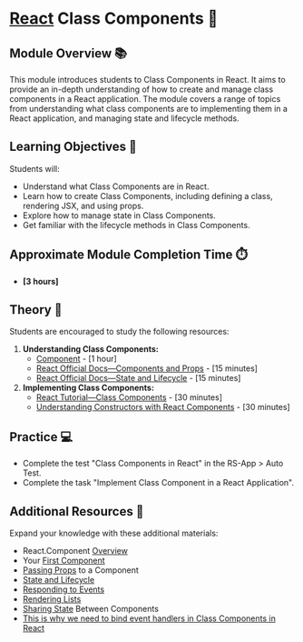 # [React](https://github.com/rolling-scopes-school/tasks/tree/master/react) Class Components 🌟

## Module Overview 📚

This module introduces students to Class Components in React. It aims to provide an in-depth understanding of how to
create and manage class components in a React application. The module covers a range of topics from understanding what
class components are to implementing them in a React application, and managing state and lifecycle methods.

## Learning Objectives 🎯

Students will:

- Understand what Class Components are in React.
- Learn how to create Class Components, including defining a class, rendering JSX, and using props.
- Explore how to manage state in Class Components.
- Get familiar with the lifecycle methods in Class Components.

## Approximate Module Completion Time ⏱️

- **[3 hours]**

## Theory 📖

Students are encouraged to study the following resources:

1. **Understanding Class Components:**
    - [Component](https://react.dev/reference/react/Component) - [1 hour]
    - [React Official Docs—Components and Props](https://legacy.reactjs.org/docs/components-and-props.html) - [15 minutes]
    - [React Official Docs—State and Lifecycle](https://legacy.reactjs.org/docs/state-and-lifecycle.html) - [15 minutes]
2. **Implementing Class Components:**
    - [React Tutorial—Class Components](https://www.tutorialspoint.com/reactjs/reactjs_components.htm) - [30 minutes]
    - [Understanding Constructors with React Components](https://www.digitalocean.com/community/tutorials/react-constructors-with-react-components) - [30 minutes]

## Practice 💻

- Complete the test "Class Components in React" in the RS-App > Auto Test.
- Complete the task "Implement Class Component in a React Application".

## Additional Resources 📘

Expand your knowledge with these additional materials:

- React.Component [Overview](https://legacy.reactjs.org/docs/react-component.html)
- Your [First Component](https://react.dev/learn/your-first-component)
- [Passing Props](https://react.dev/learn/passing-props-to-a-component) to a Component
- [State and Lifecycle](https://legacy.reactjs.org/docs/state-and-lifecycle.html)
- [Responding to Events](https://react.dev/learn/responding-to-events)
- [Rendering Lists](https://react.dev/learn/rendering-lists)
- [Sharing State](https://react.dev/learn/sharing-state-between-components) Between Components
- [This is why we need to bind event handlers in Class Components in React](https://www.freecodecamp.org/news/this-is-why-we-need-to-bind-event-handlers-in-class-components-in-react-f7ea1a6f93eb/)


